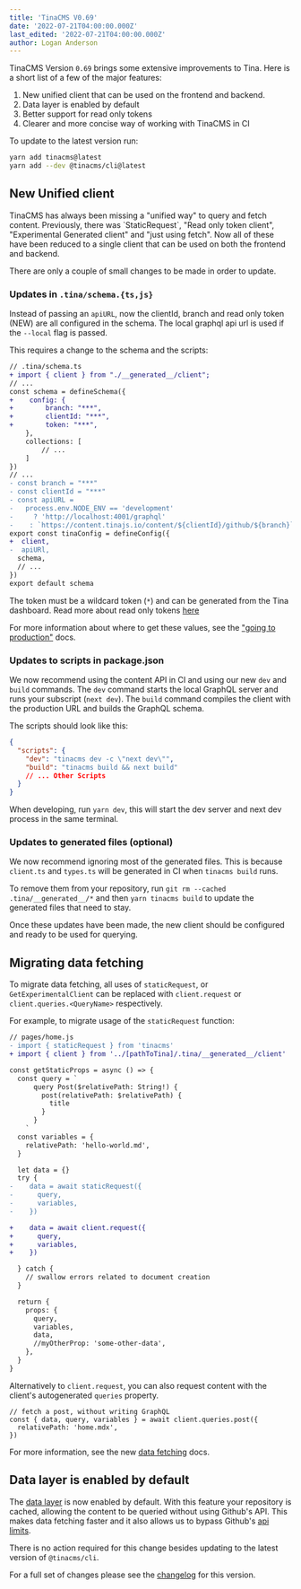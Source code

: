 ```yaml
---
title: 'TinaCMS V0.69'
date: '2022-07-21T04:00:00.000Z'
last_edited: '2022-07-21T04:00:00.000Z'
author: Logan Anderson
---
```


TinaCMS Version `0.69` brings some extensive improvements to Tina. Here is a short list of a few of the major features:

1.  New unified client that can be used on the frontend and backend.
2.  Data layer is enabled by default
3.  Better support for read only tokens
4.  Clearer and more concise way of working with TinaCMS in CI

To update to the latest version run:

```bash
yarn add tinacms@latest
yarn add --dev @tinacms/cli@latest
```

## New Unified client

TinaCMS has always been missing a "unified way" to query and fetch content. Previously, there was \`StaticRequest\`, "Read only token client", "Experimental Generated client" and "just using fetch". Now all of these have been reduced to a single client that can be used on both the frontend and backend.

There are only a couple of small changes to be made in order to update.

### Updates in `.tina/schema.{ts,js}`

Instead of passing an `apiURL`, now the clientId, branch and read only token (NEW) are all configured in the schema. The local graphql api url is used if the `--local` flag is passed.

This requires a change to the schema and the scripts:

```diff
// .tina/schema.ts
+ import { client } from "./__generated__/client";
// ...
const schema = defineSchema({
+    config: {
+        branch: "***",
+        clientId: "***",
+        token: "***",
    },
    collections: [
        // ...
    ]
})
// ...
- const branch = "***"
- const clientId = "***"
- const apiURL =
-   process.env.NODE_ENV == 'development'
-     ? 'http://localhost:4001/graphql'
-    : `https://content.tinajs.io/content/${clientId}/github/${branch}`
export const tinaConfig = defineConfig({
+  client,
-  apiURl,
  schema,
  // ...
})
export default schema
```

The token must be a wildcard token (`*`) and can be generated from the Tina dashboard. Read more about read only tokens [here](https://tina.io/docs/graphql/read-only-tokens/)

For more information about where to get these values, see the ["going to production"](/docs/tina-cloud/connecting-site/#enabling-tina-cloud-in-tinacms) docs.

### Updates to scripts in package.json

We now recommend using the content API in CI and using our new `dev` and `build` commands. The `dev` command starts the local GraphQL server and runs your subscript (`next dev`). The `build` command compiles the client with the production URL and builds the GraphQL schema.

The scripts should look like this:

```json
{
  "scripts": {
    "dev": "tinacms dev -c \"next dev\"",
    "build": "tinacms build && next build"
    // ... Other Scripts
  }
}
```

When developing, run `yarn dev`, this will start the dev server and next dev process in the same terminal.

### Updates to generated files (optional)

We now recommend ignoring most of the generated files. This is because `client.ts` and `types.ts` will be generated in CI when `tinacms build` runs.

To remove them from your repository, run `git rm --cached .tina/__generated__/*` and then `yarn tinacms build` to update the generated files that need to stay.

Once these updates have been made, the new client should be configured and ready to be used for querying.

## Migrating data fetching

To migrate data fetching, all uses of `staticRequest`, or `GetExperimentalClient` can be replaced with `client.request` or `client.queries.<QueryName>` respectively.

For example, to migrate usage of the `staticRequest` function:

```diff
// pages/home.js
- import { staticRequest } from 'tinacms'
+ import { client } from '../[pathToTina]/.tina/__generated__/client'

const getStaticProps = async () => {
  const query = `
      query Post($relativePath: String!) {
        post(relativePath: $relativePath) {
          title
        }
      }
    `
  const variables = {
    relativePath: 'hello-world.md',
  }

  let data = {}
  try {
-    data = await staticRequest({
-      query,
-      variables,
-    })

+    data = await client.request({
+      query,
+      variables,
+    })

  } catch {
    // swallow errors related to document creation
  }

  return {
    props: {
      query,
      variables,
      data,
      //myOtherProp: 'some-other-data',
    },
  }
}
```

Alternatively to `client.request`, you can also request content with the client's autogenerated `queries` property.

```tsx
// fetch a post, without writing GraphQL
const { data, query, variables } = await client.queries.post({
  relativePath: 'home.mdx',
})
```

For more information, see the new [data fetching](/docs/features/data-fetching) docs.

## Data layer is enabled by default

The [data layer](/docs/reference/content-api/data-layer/) is now enabled by default. With this feature your repository is cached, allowing the content to be queried without using Github's API. This makes data fetching faster and it also allows us to bypass Github's [api limits](https://docs.github.com/en/developers/apps/building-github-apps/rate-limits-for-github-apps).

There is no action required for this change besides updating to the latest version of `@tinacms/cli`.

For a full set of changes please see the [changelog](https://github.com/tinacms/tinacms/pull/3041) for this version.
